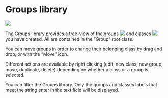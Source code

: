 Groups library
==============

![](groups-library.png)

The Groups library provides a tree-view of the groups ![](Group_icon_library.png) and classes ![](Class_icon_library.png) you have created. All are contained in the “Group” root class.

You can move groups in order to change their belonging class by drag and drop, or with the “Move” icon.

Different actions are available by right clicking (edit, new class, new group, move, duplicate, delete) depending on whether a class or a group is selected.

You can filter the Groups library. Only the groups and classes labels that meet the string enter in the text field will be displayed.

